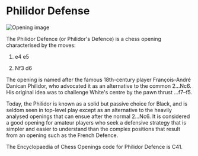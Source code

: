 # Philidor Defense

![Opening image](https://www.thechesswebsite.com/wp-content/uploads/2014/12/philidor.jpg)

The Philidor Defence (or Philidor's Defence) is a chess opening characterised by the moves:



1. e4 e5

2. Nf3 d6

The opening is named after the famous 18th-century player François-André Danican Philidor, who advocated it as an alternative to the common 2...Nc6. His original idea was to challenge White's centre by the pawn thrust ...f7–f5.

Today, the Philidor is known as a solid but passive choice for Black, and is seldom seen in top-level play except as an alternative to the heavily analysed openings that can ensue after the normal 2...Nc6. It is considered a good opening for amateur players who seek a defensive strategy that is simpler and easier to understand than the complex positions that result from an opening such as the French Defence.

The Encyclopaedia of Chess Openings code for Philidor Defence is C41.